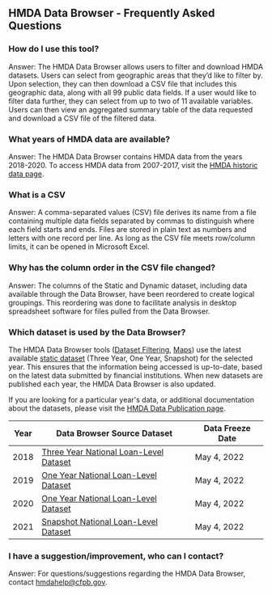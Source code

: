 ## HMDA Data Browser - Frequently Asked Questions

### How do I use this tool?  
Answer: The HMDA Data Browser allows users to filter and download HMDA datasets. Users can select from geographic areas that they’d like to filter by. Upon selection, they can then download a CSV file that includes this geographic data, along with all 99 public data fields. If a user would like to filter data further, they can select from up to two of 11 available variables. Users can then view an aggregated summary table of the data requested and download a CSV file of the filtered data.

### What years of HMDA data are available?  
Answer: The HMDA Data Browser contains HMDA data from the years 2018-2020. To access HMDA data from 2007-2017, visit the <a target="_blank" rel="noopener noreferrer" href="https://www.consumerfinance.gov/data-research/hmda/historic-data/">HMDA historic data page</a>.

### What is a CSV  
Answer: A comma-separated values (CSV) file derives its name from a file containing multiple data fields separated by commas to distinguish where each field starts and ends. Files are stored in plain text as numbers and letters with one record per line. As long as the CSV file meets row/column limits, it can be opened in Microsoft Excel.

### Why has the column order in the CSV file changed?
Answer: The columns of the Static and Dynamic dataset, including data available through the Data Browser, have been reordered to create logical groupings. This reordering was done to facilitate analysis in desktop spreadsheet software for files pulled from the Data Browser.

### Which dataset is used by the Data Browser? 
The HMDA Data Browser tools ([Dataset Filtering](https://ffiec.cfpb.gov/data-browser/data/), [Maps](https://ffiec.cfpb.gov/data-browser/maps/)) use the latest available [static dataset](https://ffiec.cfpb.gov/data-publication/) (Three Year, One Year, Snapshot) for the selected year.  This ensures that the information being accessed is up-to-date, based on the latest data submitted by financial institutions. When new datasets are published each year, the HMDA Data Browser is also updated.

If you are looking for a particular year's data, or additional documentation about the datasets, please visit the [HMDA Data Publication page](https://ffiec.cfpb.gov/data-publication/).

| Year | Data Browser Source Dataset | Data Freeze Date |
|---|---|---|
|2018|[Three Year National Loan-Level Dataset](https://ffiec.cfpb.gov/data-publication/three-year-national-loan-level-dataset/)|May 4, 2022|
|2019|[One Year National Loan-Level Dataset](https://ffiec.cfpb.gov/data-publication/one-year-national-loan-level-dataset/)|May 4, 2022|
|2020|[One Year National Loan-Level Dataset](https://ffiec.cfpb.gov/data-publication/one-year-national-loan-level-dataset/)|May 4, 2022|
|2021|[Snapshot National Loan-Level Dataset](https://ffiec.cfpb.gov/data-publication/snapshot-national-loan-level-dataset/)|May 4, 2022|

### I have a suggestion/improvement, who can I contact?
Answer: For questions/suggestions regarding the HMDA Data Browser, contact [hmdahelp@cfpb.gov](mailto:hmdahelp@cfpb.gov).
